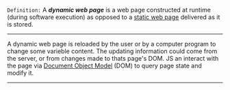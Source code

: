 `Definition:`
A _**dynamic web page**_ is a web page constructed at runtime (during software execution) as opposed to a [static web page](Static%20page.md) delivered as it is stored. 

---
A dynamic web page is reloaded by the user or by a computer program to change some varieble content. The updating information could come from the server, or from changes made to thats page's DOM. 
JS an interact with the page via [Document Object Model](DOM.md) (DOM) to query page state and modify it. 

---


